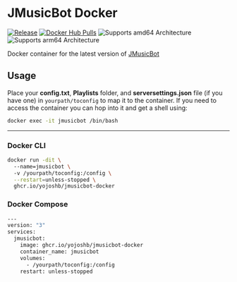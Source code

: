 # JMusicBot Docker
[![Release](https://img.shields.io/github/release/jagrosh/MusicBot?color=g&style=for-the-badge)](https://github.com/jagrosh/MusicBot/releases/latest)
[![Docker Hub Pulls](https://img.shields.io/docker/pulls/yojoshb/jmusicbot?color=blue&style=for-the-badge)](https://hub.docker.com/r/yojoshb/jmusicbot)
![Supports amd64 Architecture](https://img.shields.io/badge/amd64-yes-blueviolet.svg?style=for-the-badge)
![Supports arm64 Architecture](https://img.shields.io/badge/arm64-yes-blueviolet.svg?style=for-the-badge)

Docker container for the latest version of [JMusicBot](https://github.com/jagrosh/MusicBot)

## Usage
Place your **config.txt**, **Playlists** folder, and **serversettings.json** file (if you have one) in `yourpath/toconfig` to map it to the container. If you need to access the container you can hop into it and get a shell using:

```bash
docker exec -it jmusicbot /bin/bash
```

---

### Docker CLI
```bash
docker run -dit \  
  --name=jmusicbot \  
  -v /yourpath/toconfig:/config \
  --restart=unless-stopped \
  ghcr.io/yojoshb/jmusicbot-docker
```

### Docker Compose

```bash
---
version: "3"
services:
  jmusicbot:
    image: ghcr.io/yojoshb/jmusicbot-docker
    container_name: jmusicbot
    volumes:
      - /yourpath/toconfig:/config
    restart: unless-stopped
```
